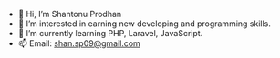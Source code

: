 - 👋 Hi, I’m Shantonu Prodhan
- 👀 I’m interested in earning new developing and programming skills.
- 🌱 I’m currently learning PHP, Laravel, JavaScript.
- 📫 Email: shan.sp09@gmail.com

<!---
shantonus/shantonus is a ✨ special ✨ repository because its `README.md` (this file) appears on your GitHub profile.
You can click the Preview link to take a look at your changes.
--->
